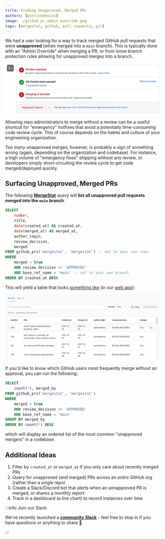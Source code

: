 ```yaml
---
title: Finding Unapproved, Merged PRs
authors: [patrickdevivo]
image: ./github_pr_admin_override.png
tags: [mergestat, github, pull requests, git]
---
```


We had a user looking for a way to track merged GitHub pull requests that were **unapproved** (when merged into a `main` branch).
This is typically done with an "Admin Override" when merging a PR, or from loose branch protection rules allowing for unapproved merges into a branch.

![GitHub PR admin override](github_pr_admin_override.png)

Allowing repo administrators to merge without a review can be a useful shortcut for "emergency" hotfixes that avoid a potentially time-consuming code review cycle.
This of course depends on the habits and culture of your engineering organization.


*Too many* unapproved merges, however, is probably a sign of something wrong (again, depending on the organization and codebase).
For instance, a high volume of "emergency fixes" shipping without any review, or developers simply short-circuiting the review cycle to get code merged/deployed quickly.

## Surfacing Unapproved, Merged PRs

The following [**MergeStat**](https://docs.mergestat.com/) query will **list all unapproved pull requests merged into the `main` branch**.

```sql
SELECT
    number,
    title,
    date(created_at) AS created_at,
    date(merged_at) AS merged_at, 
    author_login,
    review_decision,
    merged
FROM github_prs('mergestat', 'mergestat') -- set to your own repo
WHERE
    merged = true
    AND review_decision <> 'APPROVED'
    AND base_ref_name = 'main' -- set to your own branch
ORDER BY created_at DESC
```

This will yield a table that looks [something like](https://app.mergestat.com/w/public/query/q/8c9816ec-9c4e-4518-85a0-3ff95ae4566c) (in our [web app](https://app.mergestat.com/)):

![Unapproved PRs in mergestat/mergestat](unapproved_prs_results.png)

If you'd like to know which GitHub users most frequently merge without an approval, you can run the following:

```sql
SELECT
    count(*), merged_by
FROM github_prs('mergestat', 'mergestat')
WHERE
    merged = true
    AND review_decision <> 'APPROVED'
    AND base_ref_name = 'main'
GROUP BY merged_by
ORDER BY count(*) DESC
```

which will display an ordered list of the most common "unapproved mergers" in a codebase.

## Additional Ideas

1. Filter by `created_at` or `merged_at` if you only care about recently merged PRs
2. Query for unapproved (and merged) PRs across an *entire GitHub org* (rather than a single repo)
3. Create a Slack/Discord bot that alerts when an unnapproved PR is merged, or shares a monthly report
4. Track in a dashboard (a line chart) to record instances over time

:::info Join our Slack

We've recently launched a [**community Slack**](https://join.slack.com/t/mergestatcommunity/shared_invite/zt-xvvtvcz9-w3JJVIdhLgEWrVrKKNXOYg) - feel free to stop in if you have questions or anything to share 🎉.

:::
